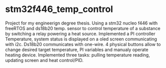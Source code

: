 # stm32f446_temp_control

Project for my engineerign degree thesis.
Using a stm32 nucleo f446 with freeRTOS and ds18b20 temp. sensor to control temperature of a substance by switching a relay powering a heat source.
Implemented a PI controller
Temperature, system status is displayed on a oled screen communicating with i2c.
Ds18b20 communicates with one-wire.
4 physical buttons allow to change desired target temperature, PI variables and manualy operate heating device.
Implemented three tasks: pulling temperature reading, updating screen and heat control/PID.


